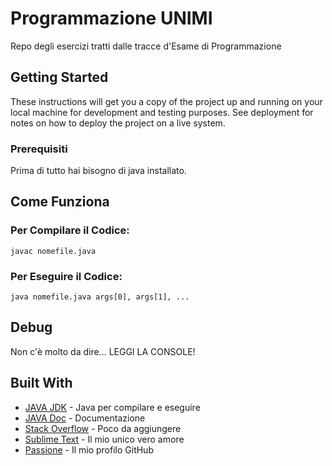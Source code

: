 # Programmazione UNIMI

Repo degli esercizi tratti dalle tracce d'Esame di Programmazione

## Getting Started

These instructions will get you a copy of the project up and running on your local machine for development and testing purposes. See deployment for notes on how to deploy the project on a live system.

### Prerequisiti

Prima di tutto hai bisogno di java installato.

## Come Funziona

### Per Compilare il Codice:

```
javac nomefile.java
```

### Per Eseguire il Codice:

```
java nomefile.java args[0], args[1], ...
```


## Debug

Non c'è molto da dire... LEGGI LA CONSOLE!

## Built With

* [JAVA JDK](http://www.oracle.com/technetwork/java/javase/downloads/jdk8-downloads-2133151.html) - Java per compilare e eseguire
* [JAVA Doc](http://www.oracle.com/technetwork/java/javase/documentation/index-137868.html) - Documentazione
* [Stack Overflow](https://stackoverflow.com/) - Poco da aggiungere
* [Sublime Text](https://www.sublimetext.com/) - Il mio unico vero amore
* [Passione](https://github.com/TheUngroundable/) - Il mio profilo GitHub

